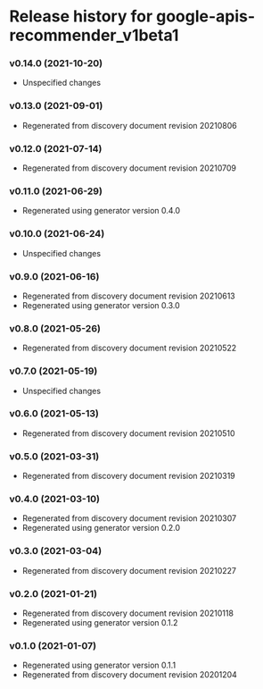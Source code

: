 # Release history for google-apis-recommender_v1beta1

### v0.14.0 (2021-10-20)

* Unspecified changes

### v0.13.0 (2021-09-01)

* Regenerated from discovery document revision 20210806

### v0.12.0 (2021-07-14)

* Regenerated from discovery document revision 20210709

### v0.11.0 (2021-06-29)

* Regenerated using generator version 0.4.0

### v0.10.0 (2021-06-24)

* Unspecified changes

### v0.9.0 (2021-06-16)

* Regenerated from discovery document revision 20210613
* Regenerated using generator version 0.3.0

### v0.8.0 (2021-05-26)

* Regenerated from discovery document revision 20210522

### v0.7.0 (2021-05-19)

* Unspecified changes

### v0.6.0 (2021-05-13)

* Regenerated from discovery document revision 20210510

### v0.5.0 (2021-03-31)

* Regenerated from discovery document revision 20210319

### v0.4.0 (2021-03-10)

* Regenerated from discovery document revision 20210307
* Regenerated using generator version 0.2.0

### v0.3.0 (2021-03-04)

* Regenerated from discovery document revision 20210227

### v0.2.0 (2021-01-21)

* Regenerated from discovery document revision 20210118
* Regenerated using generator version 0.1.2

### v0.1.0 (2021-01-07)

* Regenerated using generator version 0.1.1
* Regenerated from discovery document revision 20201204

